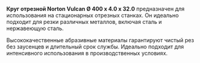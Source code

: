 **Круг отрезной Norton Vulcan Ø 400 x 4.0 x 32.0** предназначен для использования на стационарных отрезных станках. Он идеально подходит для резки различных металлов, включая сталь и нержавеющую сталь.  

Высококачественные абразивные материалы гарантируют чистый рез без заусенцев и длительный срок службы. Идеально подходит для интенсивного использования в производственных условиях. 